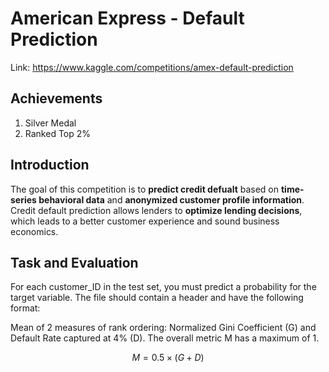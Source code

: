 # American Express - Default Prediction

Link: https://www.kaggle.com/competitions/amex-default-prediction


## Achievements

1. Silver Medal
2. Ranked Top 2%


## Introduction

The goal of this competition is to **predict credit defualt** based on **time-series behavioral data** and **anonymized customer profile information**. Credit default prediction allows lenders to **optimize lending decisions**, which leads to a better customer experience and sound business economics. 


## Task and Evaluation

For each customer_ID in the test set, you must predict a probability for the target variable. The file should contain a header and have the following format:

Mean of 2 measures of rank ordering: Normalized Gini Coefficient (G) and Default Rate captured at 4% (D). The overall metric M has a maximum of 1.

$$M = 0.5×(G+D)$$







